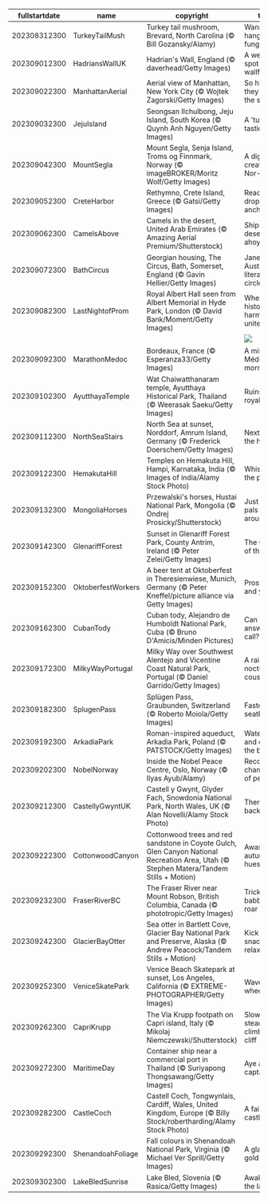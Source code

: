 |fullstartdate|name|copyright|title|image|
|--|--|--|--|--|
202308312300|TurkeyTailMush|Turkey tail mushroom, Brevard, North Carolina (© Bill Gozansky/Alamy)|Wanna hang with a fungi?|![](/en-GB/2023/09/202308312300TurkeyTailMush.jpg)|
202309012300|HadriansWallUK|Hadrian's Wall, England (© daverhead/Getty Images)|A welcome spot for wallflowers|![](/en-GB/2023/09/202309012300HadriansWallUK.jpg)|
202309022300|ManhattanAerial|Aerial view of Manhattan, New York City (© Wojtek Zagorski/Getty Images)|So high they touch the sky|![](/en-GB/2023/09/202309022300ManhattanAerial.jpg)|
202309032300|JejuIsland|Seongsan Ilchulbong, Jeju Island, South Korea (© Quynh Anh Nguyen/Getty Images)|A 'tuff'-tastic crater|![](/en-GB/2023/09/202309032300JejuIsland.jpg)|
202309042300|MountSegla|Mount Segla, Senja Island, Troms og Finnmark, Norway (© imageBROKER/Moritz Wolf/Getty Images)|A digital creation? Nor-way!|![](/en-GB/2023/09/202309042300MountSegla.jpg)|
202309052300|CreteHarbor|Rethymno, Crete Island, Greece (© Gatsi/Getty Images)|Ready to drop anchor?|![](/en-GB/2023/09/202309052300CreteHarbor.jpg)|
202309062300|CamelsAbove|Camels in the desert, United Arab Emirates (© Amazing Aerial Premium/Shutterstock)|Ships of the desert, ahoy!|![](/en-GB/2023/09/202309062300CamelsAbove.jpg)|
202309072300|BathCircus|Georgian housing, The Circus, Bath, Somerset, England (© Gavin Hellier/Getty Images)|Jane Austen's literary circle|![](/en-GB/2023/09/202309072300BathCircus.jpg)|
202309082300|LastNightofProm|Royal Albert Hall seen from Albert Memorial in Hyde Park, London (© David Bank/Moment/Getty Images)|Where history and harmony unite|![](/en-GB/2023/09/202309082300LastNightofProm.jpg)|
||||![](/en-GB/2023/09/.jpg)|
202309092300|MarathonMedoc|Bordeaux, France (© Esperanza33/Getty Images)|A misty Médoc morning|![](/en-GB/2023/09/202309092300MarathonMedoc.jpg)|
202309102300|AyutthayaTemple|Wat Chaiwatthanaram temple, Ayutthaya Historical Park, Thailand (© Weerasak Saeku/Getty Images)|Ruins of a royal temple|![](/en-GB/2023/09/202309102300AyutthayaTemple.jpg)|
202309112300|NorthSeaStairs|North Sea at sunset, Norddorf, Amrum Island, Germany (© Frederick Doerschem/Getty Images)|Next stop, the horizon|![](/en-GB/2023/09/202309112300NorthSeaStairs.jpg)|
202309122300|HemakutaHill|Temples on Hemakuta Hill, Hampi, Karnataka, India (© Images of india/Alamy Stock Photo)|Whispers of the past|![](/en-GB/2023/09/202309122300HemakutaHill.jpg)|
202309132300|MongoliaHorses|Przewalski's horses, Hustai National Park, Mongolia (© Ondrej Prosicky/Shutterstock)|Just two pals horsin’ around|![](/en-GB/2023/09/202309132300MongoliaHorses.jpg)|
202309142300|GlenariffForest|Sunset in Glenariff Forest Park, County Antrim, Ireland (© Peter Zelei/Getty Images)|The Queen of the Glens|![](/en-GB/2023/09/202309142300GlenariffForest.jpg)|
202309152300|OktoberfestWorkers|A beer tent at Oktoberfest in Theresienwiese, Munich, Germany (© Peter Kneffel/picture alliance via Getty Images)|Prost to you and yours!|![](/en-GB/2023/09/202309152300OktoberfestWorkers.jpg)|
202309162300|CubanTody|Cuban tody, Alejandro de Humboldt National Park, Cuba (© Bruno D'Amicis/Minden Pictures)|Can you answer the call?|![](/en-GB/2023/09/202309162300CubanTody.jpg)|
202309172300|MilkyWayPortugal|Milky Way over Southwest Alentejo and Vicentine Coast Natural Park, Portugal (© Daniel Garrido/Getty Images)|A rainbow's nocturnal cousin|![](/en-GB/2023/09/202309172300MilkyWayPortugal.jpg)|
202309182300|SplugenPass|Splügen Pass, Graubunden, Switzerland (© Roberto Moiola/Getty Images)|Fasten your seatbelts!|![](/en-GB/2023/09/202309182300SplugenPass.jpg)|
202309192300|ArkadiaPark|Roman-inspired aqueduct, Arkadia Park, Poland (© PATSTOCK/Getty Images)|Water under and over the bridge|![](/en-GB/2023/09/202309192300ArkadiaPark.jpg)|
202309202300|NobelNorway|Inside the Nobel Peace Centre, Oslo, Norway (© Ilyas Ayub/Alamy)|Recognising champions of peace|![](/en-GB/2023/09/202309202300NobelNorway.jpg)|
202309212300|CastellyGwyntUK|Castell y Gwynt, Glyder Fach, Snowdonia National Park, North Wales, UK (© Alan Novelli/Alamy Stock Photo)|There and back again|![](/en-GB/2023/09/202309212300CastellyGwyntUK.jpg)|
202309222300|CottonwoodCanyon|Cottonwood trees and red sandstone in Coyote Gulch, Glen Canyon National Recreation Area, Utah (© Stephen Matera/Tandem Stills + Motion)|Awash in autumn hues|![](/en-GB/2023/09/202309222300CottonwoodCanyon.jpg)|
202309232300|FraserRiverBC|The Fraser River near Mount Robson, British Columbia, Canada (© phototropic/Getty Images)|Trickle, babble or roar|![](/en-GB/2023/09/202309232300FraserRiverBC.jpg)|
202309242300|GlacierBayOtter|Sea otter in Bartlett Cove, Glacier Bay National Park and Preserve, Alaska (© Andrew Peacock/Tandem Stills + Motion)|Kick back, snack and relax|![](/en-GB/2023/09/202309242300GlacierBayOtter.jpg)|
202309252300|VeniceSkatePark|Venice Beach Skatepark at sunset, Los Angeles, California (© EXTREME-PHOTOGRAPHER/Getty Images)|Waves for wheels|![](/en-GB/2023/09/202309252300VeniceSkatePark.jpg)|
202309262300|CapriKrupp|The Via Krupp footpath on Capri island, Italy (© Mikolaj Niemczewski/Shutterstock)|Slow and steady climbs the cliff|![](/en-GB/2023/09/202309262300CapriKrupp.jpg)|
202309272300|MaritimeDay|Container ship near a commercial port in Thailand (© Suriyapong Thongsawang/Getty Images)|Aye aye, captain!|![](/en-GB/2023/09/202309272300MaritimeDay.jpg)|
202309282300|CastleCoch|Castell Coch, Tongwynlais, Cardiff, Wales, United Kingdom, Europe (© Billy Stock/robertharding/Alamy Stock Photo)|A fairytale castle|![](/en-GB/2023/09/202309282300CastleCoch.jpg)|
202309292300|ShenandoahFoliage|Fall colours in Shenandoah National Park, Virginia (© Michael Ver Sprill/Getty Images)|A glade of gold|![](/en-GB/2023/09/202309292300ShenandoahFoliage.jpg)|
202309302300|LakeBledSunrise|Lake Bled, Slovenia (© Rasica/Getty Images)|Awake to the lake|![](/en-GB/2023/09/202309302300LakeBledSunrise.jpg)|
